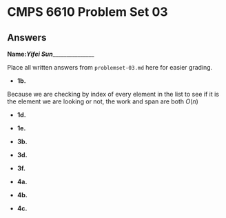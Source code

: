 # CMPS 6610 Problem Set 03
## Answers

**Name:**_____Yifei Sun____________________


Place all written answers from `problemset-03.md` here for easier grading.




- **1b.**

Because we are checking by index of every element in the list to see if it is the element we are looking or not, the work and span are both $O(n)$



- **1d.**





- **1e.**





- **3b.**




- **3d.**





- **3f.**




- **4a.**




- **4b.**





- **4c.**




